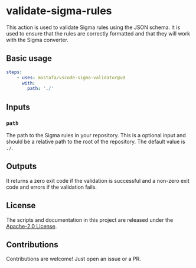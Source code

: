 # validate-sigma-rules

This action is used to validate Sigma rules using the JSON schema. It is used to ensure that the rules are correctly formatted and that they will work with the Sigma converter.

## Basic usage

```yaml
steps:
    - uses: mostafa/vscode-sigma-validator@v0
      with:
        path: './'
```

## Inputs

### `path`

The path to the Sigma rules in your repository. This is a optional input and should be a relative path to the root of the repository. The default value is `./`.

## Outputs

It returns a zero exit code if the validation is successful and a non-zero exit code and errors if the validation fails.

## License

The scripts and documentation in this project are released under the [Apache-2.0 License](LICENSE).

## Contributions

Contributions are welcome! Just open an issue or a PR.
